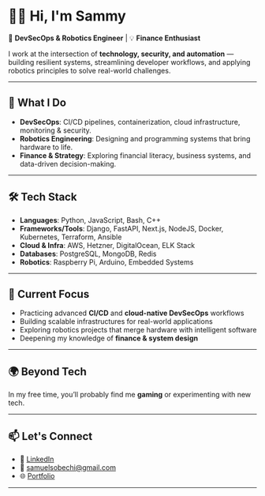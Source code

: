 # 👋🏾 Hi, I'm Sammy  

🚀 **DevSecOps & Robotics Engineer** | 💡 **Finance Enthusiast** 

I work at the intersection of **technology, security, and automation** — building resilient systems, streamlining developer workflows, and applying robotics principles to solve real-world challenges.  

---

## 🔧 What I Do
- **DevSecOps**: CI/CD pipelines, containerization, cloud infrastructure, monitoring & security.  
- **Robotics Engineering**: Designing and programming systems that bring hardware to life.  
- **Finance & Strategy**: Exploring financial literacy, business systems, and data-driven decision-making.  

---

## 🛠️ Tech Stack
- **Languages**: Python, JavaScript, Bash, C++  
- **Frameworks/Tools**: Django, FastAPI, Next.js, NodeJS, Docker, Kubernetes, Terraform, Ansible  
- **Cloud & Infra**: AWS, Hetzner, DigitalOcean, ELK Stack  
- **Databases**: PostgreSQL, MongoDB, Redis  
- **Robotics**: Raspberry Pi, Arduino, Embedded Systems  

---

## 🎯 Current Focus
- Practicing advanced **CI/CD** and **cloud-native DevSecOps** workflows  
- Building scalable infrastructures for real-world applications  
- Exploring robotics projects that merge hardware with intelligent software  
- Deepening my knowledge of **finance & system design**  

---

## 🌍 Beyond Tech  
In my free time, you’ll probably find me **gaming** or experimenting with new tech.  

---

## 📫 Let's Connect
- 💼 [LinkedIn](https://www.linkedin.com/in/samuelnnadi/)  
- 📧 samuelsobechi@gmail.com
- 🌐 [Portfolio](https://samuel.grayspacegh.com)

---
